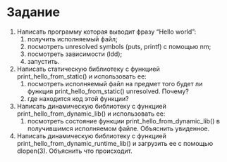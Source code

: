 # Задание

1. Написать программу которая выводит фразу “Hello world”:
	1. получить исполняемый файл;
	2. посмотреть unresolved symbols (puts, printf) с помощью nm;
	3. посмотреть зависимости (ldd);
	4. запустить.
2. Написать статическую библиотеку с функцией print_hello_from_static() и
использовать ее:
	1. посмотреть исполняемый файл на предмет того будет ли функция print_hello_from_static() unresolved. Почему?
	2. где находится код этой функции?
3. Написать динамическую библиотеку с функцией print_hello_from_dynamic_lib() и использовать ее:
	1. посмотреть состояние функции print_hello_from_dynamic_lib() в получившимся исполняемом файле. Объяснить увиденное.
4. Написать динамическую библиотеку с функцией print_hello_from_dynamic_runtime_lib() и загрузить ее с помощью dlopen(3). Объяснить что происходит.